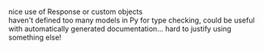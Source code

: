 nice use of Response or custom objects  
haven't defined too many models in Py for type checking, could be useful  
with automatically generated documentation... hard to justify using something else!  
